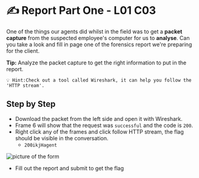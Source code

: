 # ✍️ Report Part One - L01 C03

One of the things our agents did whilst in the field was to get a **packet capture** from the suspected employee's computer for us to **analyse**. Can you take a look and fill in page one of the forensics report we're preparing for the client.

**Tip:** Analyze the packet capture to get the right information to put in the report.

```
💡 Hint:Check out a tool called Wireshark, it can help you follow the 'HTTP stream'.
```

## Step by Step

- Download the packet from the left side and open it with Wireshark.
- Frame 6 will show that the request was `successful` and the code is `200`.
- Right click any of the frames and click follow HTTP stream, the flag should be visible in the conversation.
    - `200ikjHagent`

![picture of the form](/assets/reportpartone1.png)

- Fill out the report and submit to get the flag
